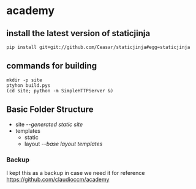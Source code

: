 # academy

## install the latest version of staticjinja
```
pip install git+git://github.com/Ceasar/staticjinja#egg=staticjinja
```

## commands for building
```
mkdir -p site
ptyhon build.pys
(cd site; python -m SimpleHTTPServer &)
```

## Basic Folder Structure
- site        --*generated static site*
- templates   
  - static    
  - layout    --*base layout templates*


### Backup
I kept this as a backup in case we need it for reference
https://github.com/claudioccm/academy
